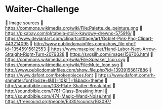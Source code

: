 # Waiter-Challenge


:link: Image sources
:art: https://commons.wikimedia.org/wiki/File:Palette_de_peinture.png
:art: https://pixabay.com/pl/tabela-stolik-kawowy-drewno-575916/
:art: https://www.deviantart.com/clipartcotttage/art/Goblet-Pink-Png-Clipart-443214095
:art: http://www.publicdomainfiles.com/show_file.php?id=13545915612553
:art: https://www.maxpixel.net/Hand-Labor-Next-Arrow-Straight-Right-Turn-2079328
:art: https://svgsilh.com/image/156706.html
:art: https://commons.wikimedia.org/wiki/File:Speaker_Icon.svg
:art: https://commons.wikimedia.org/wiki/File:Mute_Icon.svg
:art: http://www.publicdomainfiles.com/show_file.php?id=13939155617886
:pencil: https://www.dafont.com/brokenpieces.font
:pencil: https://www.dafont.com/rh-shmatter.font?psize=l&l[]=10&l[]=1&back=theme
:musical_note: http://soundbible.com/108-Plate-Shatter-Break.html
:musical_note: http://soundbible.com/1761-Glass-Breaking.html
:musical_note: http://soundbible.com/474-Magic-Wand-Noise.html
:musical_note: https://freesound.org/people/E330/sounds/163097/